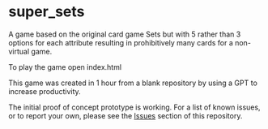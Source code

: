 # super_sets
 A game based on the original card game Sets but with 5 rather than 3 options for each attribute resulting in prohibitively many cards for a non-virtual game.

 To play the game open index.html

 This game was created in 1 hour from a blank repository by using a GPT to increase productivity.

 The initial proof of concept prototype is working.
For a list of known issues, or to report your own, please see the [Issues](https://github.com/VickyCrockett/super_sets/issues) section of this repository.

